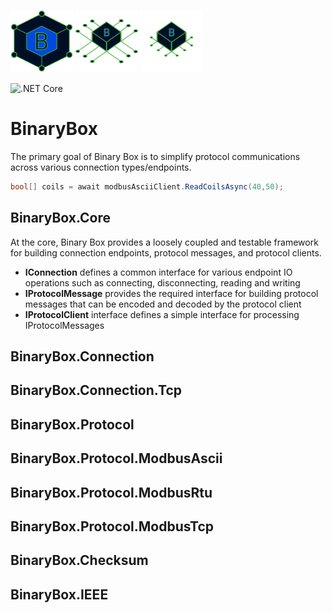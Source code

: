 <img src="BinaryBox.svg" height="100" > <img src="BinaryBox2.svg" height="100" > <img src="BinaryBox3.svg" height="100" >

![.NET Core](https://github.com/seanalford/BinaryBox/workflows/.NET%20Core/badge.svg)

# BinaryBox 

The primary goal of Binary Box is to simplify protocol communications across various connection types/endpoints.  

```csharp
bool[] coils = await modbusAsciiClient.ReadCoilsAsync(40,50);
```


## BinaryBox.Core

At the core, Binary Box provides a loosely coupled and testable framework for building connection endpoints, protocol messages, and protocol clients.
-	**IConnection** defines a common interface for various endpoint IO operations such as connecting, disconnecting, reading and writing
-	**IProtocolMessage** provides the required interface for building protocol messages that can be encoded and decoded by the protocol client
-	**IProtocolClient** interface defines a simple interface for processing IProtocolMessages

## BinaryBox.Connection

## BinaryBox.Connection.Tcp

## BinaryBox.Protocol

## BinaryBox.Protocol.ModbusAscii

## BinaryBox.Protocol.ModbusRtu

## BinaryBox.Protocol.ModbusTcp

## BinaryBox.Checksum

## BinaryBox.IEEE
